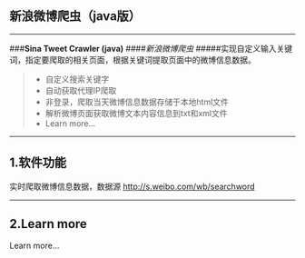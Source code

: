 
## 新浪微博爬虫（java版）

------

###**Sina Tweet Crawler (java)**
####*新浪微博爬虫*
#####实现自定义输入关键词，指定要爬取的相关页面，根据关键词提取页面中的微博信息数据。

> * 自定义搜索关键字
> * 自动获取代理IP爬取
> * 非登录，爬取当天微博信息数据存储于本地html文件
> * 解析微博页面获取微博文本内容信息到txt和xml文件
> * Learn more...

------

## 1.软件功能

实时爬取微博信息数据，数据源 http://s.weibo.com/wb/searchword



------
## 2.Learn more

Learn more...
